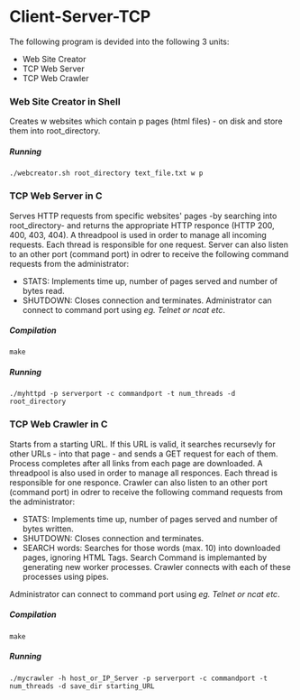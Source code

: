# Client-Server-TCP

The following program is devided into the following 3 units:
 - Web Site Creator
 - TCP Web Server
 - TCP Web Crawler
 
### Web Site Creator in Shell

Creates w websites which contain p pages (html files) - on disk and store them into root_directory.

##### Running
```
./webcreator.sh root_directory text_file.txt w p
```
### TCP Web Server in C

Serves HTTP requests from specific websites' pages -by searching into root_directory- and returns the appropriate HTTP responce (HTTP 200, 400, 403, 404). A threadpool is used in order to manage all incoming requests. Each thread is responsible for one request.
Server can also listen to an other port (command port) in odrer to receive the following command requests from the administrator:
 * STATS: Implements time up, number of pages served and number of bytes read.
 * SHUTDOWN: Closes connection and terminates.
Administrator can connect to command port using *eg. Telnet or ncat etc*.

##### Compilation
```
make
```
##### Running
```
./myhttpd -p serverport -c commandport -t num_threads -d root_directory
```
### TCP Web Crawler in C

Starts from a starting URL. If this URL is valid, it searches recursevly for other URLs - into that page - and sends a GET request for each of them. Process completes after all links from each page are downloaded. A threadpool is also used in order to manage all responces. Each thread is responsible for one responce.
Crawler can also listen to an other port (command port) in odrer to receive the following command requests from the administrator:
 * STATS: Implements time up, number of pages served and number of bytes written.
 * SHUTDOWN: Closes connection and terminates.
 * SEARCH words: Searches for those words (max. 10) into downloaded pages, ignoring HTML Tags. Search Command is implemanted by generating new worker processes. Crawler connects with each of these processes using pipes.  

Administrator can connect to command port using *eg. Telnet or ncat etc*.

##### Compilation
```
make
```
##### Running
```
./mycrawler -h host_or_IP_Server -p serverport -c commandport -t num_threads -d save_dir starting_URL
```
 
 


